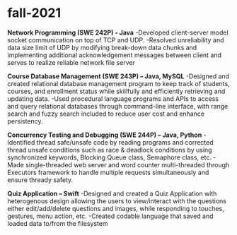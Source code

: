 # fall-2021

**Network Programming (SWE 242P) - Java**
-Developed client-server model socket communication on top of TCP and UDP.
-Resolved unreliability and data size limit of UDP by modifying break-down data chunks and implementing additional acknowledgement messages between client and serves to realize reliable network file server

**Course Database Management (SWE 243P) – Java, MySQL**
-Designed and created relational database management program to keep track of students, courses, and enrollment status while skillfully and efficiently retrieving        and updating data.
-Used procedural language programs and APIs to access and query relational databases through command-line interface, with range search and fuzzy search included         to reduce user cost and enhance persistency.

**Concurrency Testing and Debugging (SWE 244P) – Java, Python**
-Identified thread safe/unsafe code by reading programs and corrected thread unsafe conditions such as race & deadlock conditions by using synchronized keywords, Blocking Queue class, Semaphore class, etc.
-Made single-threaded web server and word counter multi-threaded through Executors framework to handle multiple requests simultaneously and ensure thready safety.

**Quiz Application – Swift**
-Designed and created a Quiz Application with heterogenous design allowing the users to view/interact with the questions either edit/add/delete questions and images, while responding to touches, gestures, menu action, etc.
-Created codable language that saved and loaded data to/from the filesystem
